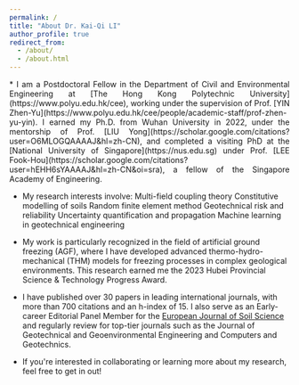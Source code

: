```yaml
---
permalink: /
title: "About Dr. Kai-Qi LI"
author_profile: true
redirect_from: 
  - /about/
  - /about.html
---
```



<p style="text-align: justify;">
* I am a Postdoctoral Fellow in the Department of Civil and Environmental Engineering at [The Hong Kong Polytechnic University](https://www.polyu.edu.hk/cee), working under the supervision of Prof. [YIN Zhen-Yu](https://www.polyu.edu.hk/cee/people/academic-staff/prof-zhen-yu-yin). I earned my Ph.D. from Wuhan University in 2022, under the mentorship of Prof. [LIU Yong](https://scholar.google.com/citations?user=O6MLOGQAAAAJ&hl=zh-CN), and completed a visiting PhD at the [National University of Singapore](https://nus.edu.sg) under Prof. [LEE Fook-Hou](https://scholar.google.com/citations?user=hEHH6sYAAAAJ&hl=zh-CN&oi=sra), a fellow of the Singapore Academy of Engineering.
  
* My research interests involve:
	Multi-field coupling theory
	Constitutive modelling of soils
	Random finite element method
	Geotechnical risk and reliability
	Uncertainty quantification and propagation
	Machine learning in geotechnical engineering

* My work is particularly recognized in the field of artificial ground freezing (AGF), where I have developed advanced thermo-hydro-mechanical (THM) models for freezing processes in complex geological environments. This research earned me the 2023 Hubei Provincial Science & Technology Progress Award.

* I have published over 30 papers in leading international journals, with more than 700 citations and an h-index of 15. I also serve as an Early-career Editorial Panel Member for the [European Journal of Soil Science](https://bsssjournals.onlinelibrary.wiley.com/hub/journal/13652389/editorialboard.html) and regularly review for top-tier journals such as the Journal of Geotechnical and Geoenvironmental Engineering and Computers and Geotechnics.

* If you're interested in collaborating or learning more about my research, feel free to get in out!

</p>

